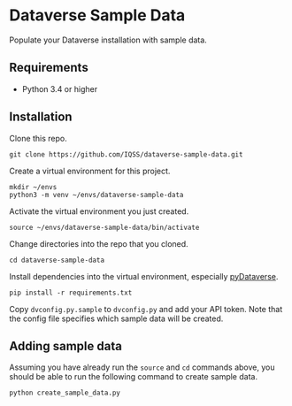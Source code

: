 # Dataverse Sample Data

Populate your Dataverse installation with sample data.

## Requirements

- Python 3.4 or higher

## Installation

Clone this repo.

    git clone https://github.com/IQSS/dataverse-sample-data.git

Create a virtual environment for this project.

    mkdir ~/envs
    python3 -m venv ~/envs/dataverse-sample-data

Activate the virtual environment you just created.

    source ~/envs/dataverse-sample-data/bin/activate

Change directories into the repo that you cloned.

    cd dataverse-sample-data

Install dependencies into the virtual environment, especially [pyDataverse][].

    pip install -r requirements.txt

Copy `dvconfig.py.sample` to `dvconfig.py` and add your API token. Note that the config file specifies which sample data will be created.

## Adding sample data

Assuming you have already run the `source` and `cd` commands above, you should be able to run the following command to create sample data.

    python create_sample_data.py

[pyDataverse]: https://pypi.org/project/pyDataverse/
